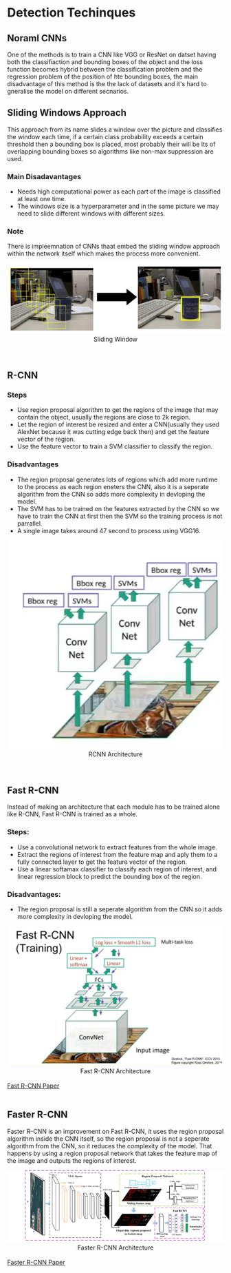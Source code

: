 # Detection Techinques

## Noraml CNNs
One of the methods is to train a CNN like VGG or ResNet on datset having both the classifiaction and bounding boxes of the object and the loss function becomes hybrid between the classification problem and the regression problem of the position of hte bounding boxes, the main disadvantage of this method is the the lack of datasets and it's hard to gneralise the model on different secnarios.

## Sliding Windows Approach
This approach from its name slides a window over the picture and classifies the window each time, if a certain class probability exceeds a certain threshold then a bounding box is placed, most probably their will be lts of overlapping bounding boxes so algorithms like non-max suppression are used.
### Main Disadavantages
- Needs high computational power as each part of the image is classified at least one time.
- The windows size is a hyperparameter and in the same picture we may need to slide different windows wiith different sizes.
### Note
There is impleemnation of CNNs thaat embed the sliding window approach within the network itself which makes the process more convenient.

<div align='center' display='flex'>
    <img src="./sliding_windows.png">
</div>
<center>Sliding Window</center>
 <br/>
 <br/>

## R-CNN

### Steps
- Use region proposal algorithm to get the regions of the image that may contain the object, usually the regions are close to 2k region.
- Let the region of interest be resized and enter a CNN(usually they used AlexNet because it was cutting edge back then) and get the feature vector of the region.
- Use the feature vector to train a SVM classifier to classify the region.

### Disadvantages
- The region proposal generates lots of regions which add more runtime to the process as each region eneters the CNN, also it is a seperate algorithm from the CNN so adds more complexity in devloping the model.
- The SVM has to be trained on the features extracted by the CNN so we have to train the CNN at first then the SVM so the training process is not parrallel.
- A single image takes around 47 second to process using VGG16.

<div align='center' display='flex'>
    <img src="./rcnn.png">
</div>

<center>RCNN Architecture</center>
 <br/>
 <br/>

## Fast R-CNN
Instead of making an architecture that each module has to be trained alone like R-CNN, Fast R-CNN is trained as a whole.

### Steps:
- Use a convolutional network to extract features from the whole image.
- Extract the regions of interest from the feature map and aply them to a fully connected layer to get the feature vector of the region.
- Use a linear softamax classifier to classify each region of interest, and linear regression block to predict the bounding box of the region.

### Disadvantages:
- The region proposal is still a seperate algorithm from the CNN so it adds more complexity in devloping the model.

<div align='center' display='flex'>
    <img src="./fastrcnn.png">
</div>
<center>Fast R-CNN Architecture</center>
 <br/>
<a href="https://arxiv.org/pdf/1504.08083.pdf">Fast R-CNN Paper</a>
 <br/>
 <br/>


## Faster R-CNN
Faster R-CNN is an improvement on Fast R-CNN, it uses the region proposal algorithm inside the CNN itself, so the region proposal is not a seperate algorithm from the CNN, so it reduces the complexity of the model.
That happens by using a region proposal network that takes the feature map of the image and outputs the regions of interest.
<!-- netwrk architecture image from the internet -->
<div align='center' display='flex'>
    <img src="./faster_rcnn.png">
</div>
<center>Faster R-CNN Architecture</center>
 <br/>
 <!-- paper link -->
<a href="https://arxiv.org/pdf/1506.01497.pdf">Faster R-CNN Paper</a>
 <br/>
 <br/>


